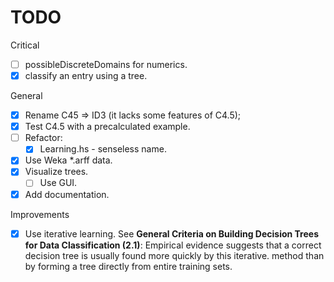 TODO
====

Critical

- [ ] possibleDiscreteDomains for numerics.
- [x] classify an entry using a tree.

General

- [x] Rename C45 => ID3 (it lacks some features of C4.5);
- [x] Test C4.5 with a precalculated example.
- [ ] Refactor:
  - [x] Learning.hs - senseless name.
- [x] Use Weka *.arff data.
- [x] Visualize trees.
    - [ ] Use GUI.
- [x] Add documentation.

Improvements

- [x] Use iterative learning. See **General Criteria on Building Decision Trees for Data Classification (2.1)**: Empirical evidence suggests that a correct decision tree is usually found more quickly by this iterative.
method than by forming a tree directly from entire training sets.
